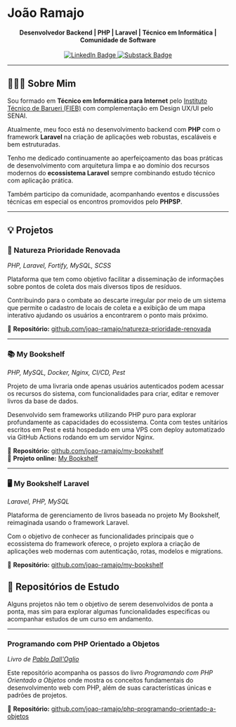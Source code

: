 # João Ramajo
<div align='center'>
    <span><strong>Desenvolvedor Backend | PHP | Laravel | Técnico em Informática | Comunidade de Software</strong></span>
    <br>
    <br>

<a href="https://www.linkedin.com/in/joao-ramajo/">
  <img src="https://img.shields.io/badge/Linkedin-323330?style=for-the-badge&logo=Linkedin&logoColor=blue" alt="LinkedIn Badge" />
</a><a href="https://jramajo.vercel.app/"><img src="https://img.shields.io/badge/Meu Site-323330?style=for-the-badge" alt="Substack Badge" />
</a>

</div>

--- 

## 👨🏼‍💻 Sobre Mim 

Sou formado em  **Técnico em Informática para Internet** pelo [Instituto Técnico de Barueri (FIEB)](https://fieb.edu.br/curso/) com complementação em Design UX/UI pelo SENAI.

Atualmente, meu foco está no desenvolvimento backend com **PHP** com o framework **Laravel** na criação de aplicações web robustas, escaláveis e bem estruturadas. 

Tenho me dedicado continuamente ao aperfeiçoamento das boas práticas de desenvolvimento com arquitetura limpa e ao domínio dos recursos modernos do **ecossistema Laravel** sempre combinando estudo técnico com aplicação prática.

Também participo da comunidade, acompanhando eventos e discussões técnicas em especial os encontros promovidos pelo **PHPSP**.

---

## 💡 Projetos

### 🌱 Natureza Prioridade Renovada  
*PHP, Laravel, Fortify, MySQL, SCSS*

Plataforma que tem como objetivo facilitar a disseminação de informações sobre pontos de coleta dos mais diversos tipos de resíduos.

Contribuindo para o combate ao descarte irregular por meio de um sistema que permite o cadastro de locais de coleta e a exibição de um mapa interativo ajudando os usuários a encontrarem o ponto mais próximo.

🔗 **Repositório:** [github.com/joao-ramajo/natureza-prioridade-renovada](https://github.com/joao-ramajo/natureza-prioridade-renovada)

---

### 📚 My Bookshelf  
*PHP, MySQL, Docker, Nginx, CI/CD, Pest*

Projeto de uma livraria onde apenas usuários autenticados podem acessar os recursos do sistema, com funcionalidades para criar, editar e remover livros da base de dados.

Desenvolvido sem frameworks utilizando PHP puro para explorar profundamente as capacidades do ecossistema. Conta com testes unitários escritos em Pest e está hospedado em uma VPS com deploy automatizado via GitHub Actions rodando em um servidor Nginx.

🔗 **Repositório:** [github.com/joao-ramajo/my-bookshelf](https://github.com/joao-ramajo/my-bookshelf)  
🚀 **Projeto online:** [My Bookshelf](https://lacambookshelf.ddns.net/)

--- 

### 🖥️ My Bookshelf Laravel 
*Laravel, PHP, MySQL* 

Plataforma de gerenciamento de livros baseada no projeto My Bookshelf, reimaginada usando o framework Laravel.

Com o objetivo de conhecer as funcionalidades principais que o ecossistema do framework oferece, o projeto explora a criação de aplicações web modernas com autenticação, rotas, modelos e migrations.

🔗 **Repositório:** [github.com/joao-ramajo/my-bookshelf](https://github.com/joao-ramajo/my-bookshelf-laravel)  


## 📝 Repositórios de Estudo

Alguns projetos não tem o objetivo de serem desenvolvidos de ponta a ponta, mas sim para explorar algumas funcionalidades especificas ou acompanhar estudos de um curso em andamento.

--- 

### Programando com PHP Orientado a Objetos 
*Livro de [Pablo Dall'Oglio](https://php.com.br/)*

Este repositório acompanha os passos do livro *Programando com PHP Orientado a Objetos* onde mostra os conceitos fundamentais do desenvolvimento web com PHP, além de suas características únicas e padrões de projetos.

🔗 **Repositório:** [github.com/joao-ramajo/php-programando-orientado-a-objetos](https://github.com/joao-ramajo/php-programando-orientado-a-objetos)  
